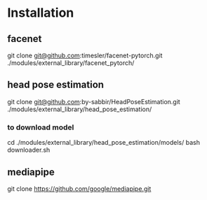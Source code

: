# Installation

## facenet
git clone git@github.com:timesler/facenet-pytorch.git ./modules/external_library/facenet_pytorch/

## head pose estimation
git clone git@github.com:by-sabbir/HeadPoseEstimation.git ./modules/external_library/head_pose_estimation/

### to download model
cd ./modules/external_library/head_pose_estimation/models/
bash downloader.sh

## mediapipe
git clone https://github.com/google/mediapipe.git 